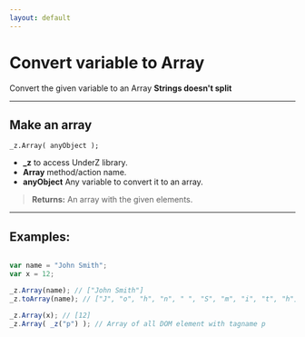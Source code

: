 ```yaml
---
layout: default
---
```

# Convert variable to Array
Convert the given variable to an Array **Strings doesn't split**

***

## Make an array
`_z.Array( anyObject );`

* **_z** to access UnderZ library.
* **Array** method/action name.
* **anyObject** Any variable to convert it to an array.

> **Returns:** An array with the given elements.

***

## Examples: 

```js 

var name = "John Smith"; 
var x = 12; 

_z.Array(name); // ["John Smith"]
_z.toArray(name); // ["J", "o", "h", "n", " ", "S", "m", "i", "t", "h"]

_z.Array(x); // [12]
_z.Array( _z("p") ); // Array of all DOM element with tagname p

``` 